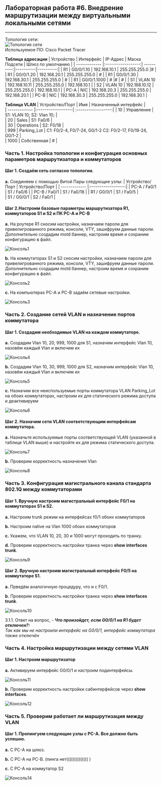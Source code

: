## Лабораторная работа #6. Внедрение маршрутизации между виртуальными локальными сетями 
------

Топология сети:  
![Топология сети](https://github.com/Okatsladz/otus-NE-homework/blob/main/Labs/lab6/Images/Topology.png)  
Используемое ПО: Cisco Packet Tracer 

**Таблица адресации**
| Устройство | Интерфейс  | IP-Адрес | Маска Подсети | Шлюз по умолчанию |
| ------------- |:------------------:| ----------:|----------:|----------:|
| R1     | G0/0/1.10    | 192.168.10.1 | 255.255.255.0 |# |
| R1     | G0/0/1.20 |  192.168.20.1  | 255.255.255.0 | # |
| R1     | G0/0/1.30 |   192.168.30.1  | 255.255.255.0 | # |
| R1     | G0/0/1.1000 |   #  |# | # |
| S1    | VLAN 10    | 192.168.10.11 | 255.255.255.0 | 192.168.10.1 |
| S2    | VLAN 10    | 192.168.10.12 | 255.255.255.0 | 192.168.10.1 |
| PC-A     | NIC |   192.168.20.3  | 255.255.255.0 | 192.168.20.1 |
| PC-B     | NIC |   192.168.30.3 | 255.255.255.0 | 192.168.30.1 |

**Таблица VLAN**
| Устройство/Порт | Имя | Назначенный интерфейс |  
| ------------- |:------------------:| :------------------:| 
| 10    | Управление   | S1: VLAN 10; S2: Vlan 10;    |  
| 20    | Sales    | S1: Fa0/6    |  
| 30    | Operations  | S2: F0/18    |   
| 999     | Parking_Lot   | С1: F0/2-4, F0/7-24, G0/1-2 С2: F0/2-17, F0/19-24, G0/1-2 |  
| 1000     | Собственная   | #    | 

### Часть 1. Настройка топологии и конфигурация основных параметров маршрутизатора и коммутаторов

#### Шаг 1. Создаём сеть согласно топологии.  
**a.**	Соединяем с помощью Витой Пары следующие узлы:
| Устройство/Порт | Устройство/Порт | 
| ------------- |:------------------:| 
| PC-A / Fa0/1     | S1 / Fa0/6    | 
| PC-B / Fa0/1     | S1 / Fa0/18     | 
| R1 / G0/0/1     | S1 / Fa0/5   |   
| S1 / G0/0/1     | S2 / Fa0/1   |

#### Шаг 2.Настроим базовые параметры маршрутизатора R1, коммутаторов S1 и S2 и ПК PC-A и PC-B
**a.**  На роутере R1 cносим настройки, назначаем пароли для привелигрованного режима, консоли, VTY, зашифруем данные пароли.  Дополнительно создадим motd баннер, настроим время и сохраним конфигурацию в файл.

![Консоль1](https://github.com/Okatsladz/otus-NE-homework/blob/main/Labs/lab6/Images/console1.png)    

**b.**  На коммутаторах S1 и S2 сносим настройки, назначаем пароли для привелигрованного режима, консоли, VTY, зашифруем данные пароли.  Дополнительно создадим motd баннер, настроим время и сохраним конфигурацию в файл.

![Консоль2](https://github.com/Okatsladz/otus-NE-homework/blob/main/Labs/lab6/Images/console2.png)  

**c.**  На компьютерах PC-A и PC-B задаём сетевые настройки. 

![Консоль3](https://github.com/Okatsladz/otus-NE-homework/blob/main/Labs/lab6/Images/console3.png)  

### Часть 2. Создание сетей VLAN и назначение портов коммутатора

#### Шаг 1. Создадим необходимые VLAN на каждом коммутаторе.

**a.** Создадим Vlan 10, 20, 999, 1000 для S1, назначим интерфейс Vlan 10, назовём каждый Vlan и включим их

![Консоль4](https://github.com/Okatsladz/otus-NE-homework/blob/main/Labs/lab6/Images/console4.png)    

**b.** Создадим Vlan 10, 30, 999, 1000 для S2, назначим интерфейс Vlan 10, назовём каждый Vlan и включим их

![Консоль5](https://github.com/Okatsladz/otus-NE-homework/blob/main/Labs/lab6/Images/console5.png)   

**c.** Назначим все неиспользуемые порты коммутатора VLAN Parking_Lot на обоих коммутаторах, настроим их для статического режима доступа и деактивируем

![Консоль6](https://github.com/Okatsladz/otus-NE-homework/blob/main/Labs/lab6/Images/console6.png)   

#### Шаг 2. Назначим сети VLAN соответствующим интерфейсам коммутатора.

**a.** Назначьте используемые порты соответствующей VLAN (указанной в таблице VLAN выше) и настройте их для режима статического доступа.

![Консоль7](https://github.com/Okatsladz/otus-NE-homework/blob/main/Labs/lab6/Images/console7.png)   

**b.** Проверим корректность назначения Vlan

![Консоль8](https://github.com/Okatsladz/otus-NE-homework/blob/main/Labs/lab6/Images/console8.png)   

### Часть 3. Конфигурация магистрального канала стандарта 802.1Q между коммутаторами

#### Шаг 1. Вручную настроим магистральный интерфейс F0/1 на коммутаторах S1 и S2.

**a.**	Настроим trunk режим на интерфейсах f0/1 обоих коммутаторов 

**b.**	Настроим native на Vlan 1000 обоих коммутаторов 

**с.**	Укажем, что VLAN 10, 20, 30 и 1000 могут проходить по транку.

**d.**  Проверим корректность настройки транка через **show interfaces trunk**. 

![Консоль9](https://github.com/Okatsladz/otus-NE-homework/blob/main/Labs/lab6/Images/console9.png)   

#### Шаг 2. Вручную настроим магистральный интерфейс F0/5 на коммутаторе S1.

**a.**	Прведём аналогичную процедуру, что и с F0/1.

**b.**	Проверим корректность настройки транка через **show interfaces trunk**. 

![Консоль10](https://github.com/Okatsladz/otus-NE-homework/blob/main/Labs/lab6/Images/console10.png)   

3.1.1. Ответ на вопрос, - **_Что произойдет, если G0/0/1 на R1 будет отключен?:_**  
_Так как мы не настроили интерфейс на G0/0/1, интерфейс коммутатора также отключён_ 

### Часть 4. Настройка маршрутизации между сетями VLAN

#### Шаг 1. Настроим маршрутизатор 

**a.**	Активируем интерфейс G0/0/1 и настроим подинтерфейсы.

![Консоль11](https://github.com/Okatsladz/otus-NE-homework/blob/main/Labs/lab6/Images/console11.png)   

**b.**	Проверим корректность настройки сабинтерфейсов через **show interfaces**. 

![Консоль12](https://github.com/Okatsladz/otus-NE-homework/blob/main/Labs/lab6/Images/console12.png)   


### Часть 5. Проверим работает ли маршрутизация между VLAN

#### Шаг 1. Пропингуем следующие узлы с PC-A. Все должно быть успешно.

**a.**	С PC-A на шлюз.

**b.**	С PC-A на PC-B. (пинга нет(((((((((((((( )

**c.**	С PC-A на коммутатор S2

![Консоль14](https://github.com/Okatsladz/otus-NE-homework/blob/main/Labs/lab6/Images/console14.png)   



